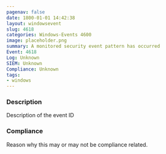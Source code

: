 ```yaml
---
pagenav: false
date: 1800-01-01 14:42:38
layout: windowsevent
slug: 4618
categories: Windows-Events 4600
image: placeholder.png
summary: A monitored security event pattern has occurred
Event: 4618
Log: Unknown
SIEM: Unknown
Compliance: Unknown
tags:
- windows
---
```


### Description

Description of the event ID

### Compliance

Reason why this may or may not be compliance related.
